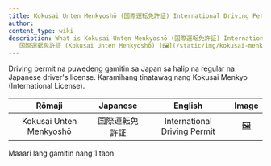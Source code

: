 ```yaml
---
title: Kokusai Unten Menkyoshō (国際運転免許証) International Driving Permit
author:
content_type: wiki
description: What is Kokusai Unten Menkyoshō (国際運転免許証) International Driving Permit?
   国際運転免許証 (Kokusai Unten Menkyoshō) [🖼](/static/img/kokusai-menkyo-international-driving-permit.jpg)
---
```

Driving permit na puwedeng gamitin sa Japan sa halip na regular na Japanese driver's license. Karamihang tinatawag nang Kokusai Menkyo (International License).

| Rōmaji | Japanese | English | Image |
| :---: | :---: | :---: | :---: | 
|  Kokusai Unten Menkyoshō | 国際運転免許証 | International Driving Permit | [🖼️](kokusai-menkyosho-international-driving-permit.jpg "Kokusai Unten Menkyoshō") |

Maaari lang gamitin nang 1 taon.